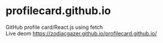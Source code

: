 # profilecard.github.io
GitHub profile card/React.js using fetch<br>
Live deom https://zodiacgazer.github.io/profilecard.github.io/
